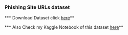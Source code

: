 ### Phishing Site URLs dataset
*** Download Dataset click <a href ='https://www.kaggle.com/taruntiwarihp/phishing-site-urls'>here</a>**

*** Also Check my Kaggle Notebook of this dataset <a href='https://www.kaggle.com/taruntiwarihp/phishing-sites-detector-complete-info-about-it'>here</a>**
